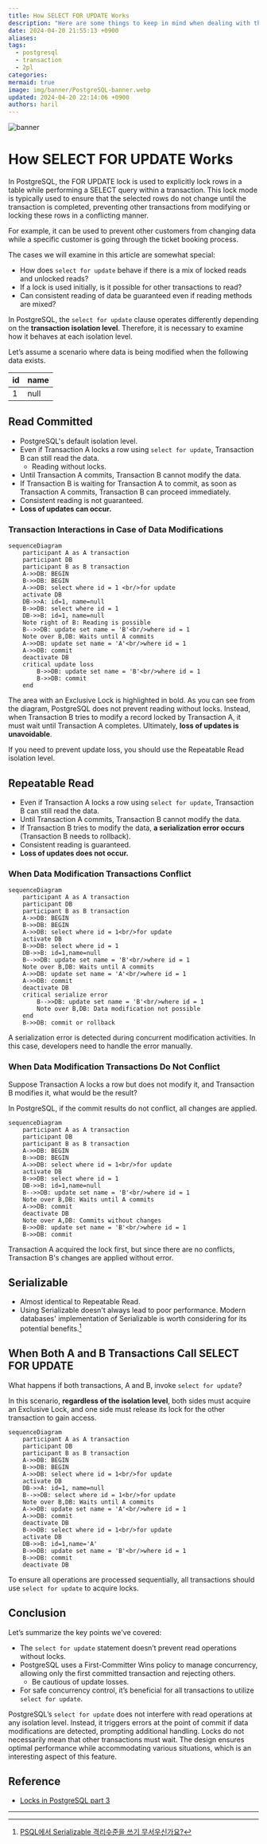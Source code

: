```yaml
---
title: How SELECT FOR UPDATE Works
description: "Here are some things to keep in mind when dealing with the select for update syntax in PostgreSQL."
date: 2024-04-20 21:55:13 +0900
aliases: 
tags:
  - postgresql
  - transaction
  - 2pl
categories: 
mermaid: true
image: img/banner/PostgreSQL-banner.webp
updated: 2024-04-20 22:14:06 +0900
authors: haril
---
```


![banner](./PostgreSQL-banner.webp)

# How SELECT FOR UPDATE Works

In PostgreSQL, the FOR UPDATE lock is used to explicitly lock rows in a table while performing a SELECT query within a transaction. This lock mode is typically used to ensure that the selected rows do not change until the transaction is completed, preventing other transactions from modifying or locking these rows in a conflicting manner.

For example, it can be used to prevent other customers from changing data while a specific customer is going through the ticket booking process.

The cases we will examine in this article are somewhat special:

- How does `select for update` behave if there is a mix of locked reads and unlocked reads?
- If a lock is used initially, is it possible for other transactions to read?
- Can consistent reading of data be guaranteed even if reading methods are mixed?

In PostgreSQL, the `select for update` clause operates differently depending on the **transaction isolation level**. Therefore, it is necessary to examine how it behaves at each isolation level.

Let’s assume a scenario where data is being modified when the following data exists.

| id  | name |
| --- | ---- |
| 1   | null |

<!-- truncate-->

## Read Committed

- PostgreSQL's default isolation level.
- Even if Transaction A locks a row using `select for update`, Transaction B can still read the data.
    - Reading without locks.
- Until Transaction A commits, Transaction B cannot modify the data.
- If Transaction B is waiting for Transaction A to commit, as soon as Transaction A commits, Transaction B can proceed immediately.
- Consistent reading is not guaranteed.
- **Loss of updates can occur.**

### Transaction Interactions in Case of Data Modifications

```mermaid
sequenceDiagram
    participant A as A transaction
    participant DB
    participant B as B transaction
    A->>DB: BEGIN
    B->>DB: BEGIN
    A->>DB: select where id = 1 <br/>for update
    activate DB
    DB->>A: id=1, name=null
    B->>DB: select where id = 1
    DB->>B: id=1, name=null
    Note right of B: Reading is possible
    B-->>DB: update set name = 'B'<br/>where id = 1
    Note over B,DB: Waits until A commits
    A->>DB: update set name = 'A'<br/>where id = 1
    A->>DB: commit
    deactivate DB
    critical update loss
        B->>DB: update set name = 'B'<br/>where id = 1
        B->>DB: commit
    end
```

The area with an Exclusive Lock is highlighted in bold. As you can see from the diagram, PostgreSQL does not prevent reading without locks. Instead, when Transaction B tries to modify a record locked by Transaction A, it must wait until Transaction A completes. Ultimately, **loss of updates is unavoidable**.

If you need to prevent update loss, you should use the Repeatable Read isolation level.

## Repeatable Read

- Even if Transaction A locks a row using `select for update`, Transaction B can still read the data.
- Until Transaction A commits, Transaction B cannot modify the data.
- If Transaction B tries to modify the data, **a serialization error occurs** (Transaction B needs to rollback).
- Consistent reading is guaranteed.
- **Loss of updates does not occur.**

### When Data Modification Transactions Conflict

```mermaid
sequenceDiagram
    participant A as A transaction
    participant DB
    participant B as B transaction
    A->>DB: BEGIN
    B->>DB: BEGIN
    A->>DB: select where id = 1<br/>for update
    activate DB
    B->>DB: select where id = 1
    DB->>B: id=1,name=null
    B-->>DB: update set name = 'B'<br/>where id = 1
    Note over B,DB: Waits until A commits
    A->>DB: update set name = 'A'<br/>where id = 1
    A->>DB: commit
    deactivate DB
    critical serialize error
        B-->>DB: update set name = 'B'<br/>where id = 1
        Note over B,DB: Data modification not possible
    end
    B->>DB: commit or rollback
```

A serialization error is detected during concurrent modification activities. In this case, developers need to handle the error manually.

### When Data Modification Transactions Do Not Conflict

Suppose Transaction A locks a row but does not modify it, and Transaction B modifies it, what would be the result?

In PostgreSQL, if the commit results do not conflict, all changes are applied.

```mermaid
sequenceDiagram
    participant A as A transaction
    participant DB
    participant B as B transaction
    A->>DB: BEGIN
    B->>DB: BEGIN
    A->>DB: select where id = 1<br/>for update
    activate DB
    B->>DB: select where id = 1
    DB->>B: id=1,name=null
    B-->>DB: update set name = 'B'<br/>where id = 1
    Note over B,DB: Waits until A commits
    A->>DB: commit
    deactivate DB
    Note over A,DB: Commits without changes
    B->>DB: update set name = 'B'<br/>where id = 1
    B->>DB: commit
```

Transaction A acquired the lock first, but since there are no conflicts, Transaction B's changes are applied without error.

## Serializable

- Almost identical to Repeatable Read.
- Using Serializable doesn't always lead to poor performance. Modern databases' implementation of Serializable is worth considering for its potential benefits.[^fn-nth-1]

## When Both A and B Transactions Call SELECT FOR UPDATE

What happens if both transactions, A and B, invoke `select for update`?

In this scenario, **regardless of the isolation level**, both sides must acquire an Exclusive Lock, and one side must release its lock for the other transaction to gain access.

```mermaid
sequenceDiagram
    participant A as A transaction
    participant DB
    participant B as B transaction
    A->>DB: BEGIN
    B->>DB: BEGIN
    A->>DB: select where id = 1<br/>for update
    activate DB
    DB->>A: id=1, name=null
    B-->>DB: select where id = 1<br/>for update
    Note over B,DB: Waits until A commits
    A->>DB: update set name = 'A'<br/>where id = 1
    A->>DB: commit
    deactivate DB
    B->>DB: select where id = 1<br/>for update
    activate DB
    DB->>B: id=1,name='A'
    B->>DB: update set name = 'B'<br/>where id = 1
    B->>DB: commit
    deactivate DB
```

To ensure all operations are processed sequentially, all transactions should use `select for update` to acquire locks.

## Conclusion

Let’s summarize the key points we've covered:

- The `select for update` statement doesn’t prevent read operations without locks.
- PostgreSQL uses a First-Committer Wins policy to manage concurrency, allowing only the first committed transaction and rejecting others.
    - Be cautious of update losses.
- For safe concurrency control, it’s beneficial for all transactions to utilize `select for update`.

PostgreSQL’s `select for update` does not interfere with read operations at any isolation level. Instead, it triggers errors at the point of commit if data modifications are detected, prompting additional handling. Locks do not necessarily mean that other transactions must wait. The design ensures optimal performance while accommodating various situations, which is an interesting aspect of this feature.

## Reference

- [Locks in PostgreSQL part 3](https://dev.to/mahmoudhossam917/postgresql-locks-part-3-3481#:~:text=The%20FOR%20SHARE%20lock%20mode%20in%20PostgreSQL,ensuring%20data%20consistency%20without%20blocking%20other%20readers)

---

[^fn-nth-1]: [PSQL에서 Serializable 격리수준을 쓰기 무서우신가요?](https://velog.io/@jaquan1227/PSQL-%EC%97%90%EC%84%9C-Serializable-%EA%B2%A9%EB%A6%AC%EC%88%98%EC%A4%80%EC%9D%84-%EC%93%B0%EA%B8%B0-%EB%AC%B4%EC%84%9C%EC%9A%B0%EC%8B%A0%EA%B0%80%EC%9A%94)


